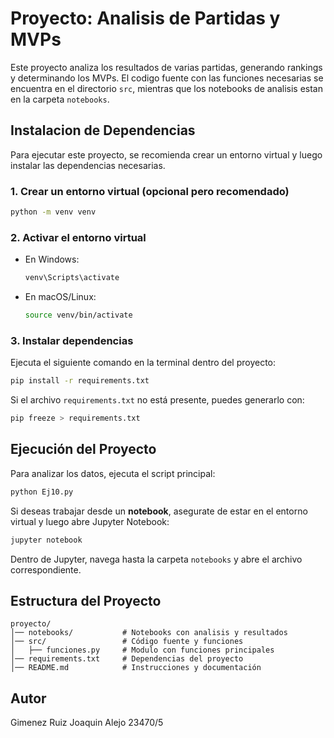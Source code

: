 # Proyecto: Analisis de Partidas y MVPs

Este proyecto analiza los resultados de varias partidas, generando rankings y determinando los MVPs.
El codigo fuente con las funciones necesarias se encuentra en el directorio `src`, mientras que los notebooks de analisis estan en la carpeta `notebooks`.

## Instalacion de Dependencias

Para ejecutar este proyecto, se recomienda crear un entorno virtual y luego instalar las dependencias necesarias.

### 1. Crear un entorno virtual (opcional pero recomendado)
```bash
python -m venv venv
```

### 2. Activar el entorno virtual
- En Windows:
  ```bash
  venv\Scripts\activate
  ```
- En macOS/Linux:
  ```bash
  source venv/bin/activate
  ```

### 3. Instalar dependencias
Ejecuta el siguiente comando en la terminal dentro del proyecto:
```bash
pip install -r requirements.txt
```
Si el archivo `requirements.txt` no está presente, puedes generarlo con:
```bash
pip freeze > requirements.txt
```

## Ejecución del Proyecto

Para analizar los datos, ejecuta el script principal:
```bash
python Ej10.py
```

Si deseas trabajar desde un **notebook**, asegurate de estar en el entorno virtual y luego abre Jupyter Notebook:
```bash
jupyter notebook
```
Dentro de Jupyter, navega hasta la carpeta `notebooks` y abre el archivo correspondiente.

## Estructura del Proyecto
```
proyecto/
│── notebooks/           # Notebooks con analisis y resultados
│── src/                 # Código fuente y funciones
│   ├── funciones.py     # Modulo con funciones principales
│── requirements.txt     # Dependencias del proyecto
│── README.md            # Instrucciones y documentación
```

## Autor
Gimenez Ruiz Joaquin Alejo  23470/5



